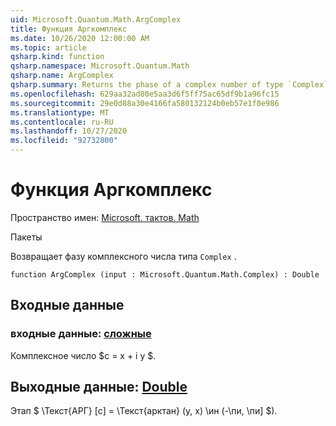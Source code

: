 ```yaml
---
uid: Microsoft.Quantum.Math.ArgComplex
title: Функция Аргкомплекс
ms.date: 10/26/2020 12:00:00 AM
ms.topic: article
qsharp.kind: function
qsharp.namespace: Microsoft.Quantum.Math
qsharp.name: ArgComplex
qsharp.summary: Returns the phase of a complex number of type `Complex`.
ms.openlocfilehash: 629aa32ad80e5aa3d6f5ff75ac65df9b1a96fc15
ms.sourcegitcommit: 29e0d88a30e4166fa580132124b0eb57e1f0e986
ms.translationtype: MT
ms.contentlocale: ru-RU
ms.lasthandoff: 10/27/2020
ms.locfileid: "92732800"
---
```

# <a name="argcomplex-function"></a>Функция Аргкомплекс

Пространство имен: [Microsoft. тактов. Math](xref:Microsoft.Quantum.Math)

Пакеты [](https://nuget.org/packages/)


Возвращает фазу комплексного числа типа `Complex` .

```qsharp
function ArgComplex (input : Microsoft.Quantum.Math.Complex) : Double
```


## <a name="input"></a>Входные данные

### <a name="input--complex"></a>входные данные: [сложные](xref:Microsoft.Quantum.Math.Complex)

Комплексное число $c = x + i y $.



## <a name="output--double"></a>Выходные данные: [Double](xref:microsoft.quantum.lang-ref.double)

Этап $ \Текст{АРГ} [c] = \Текст{арктан} (y, x) \ин (-\пи, \пи] $).
